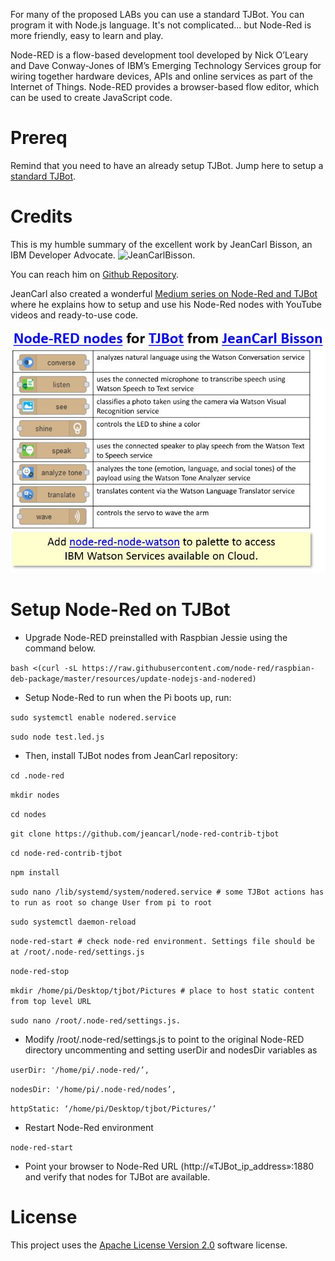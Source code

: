 For many of the proposed LABs you can use a standard TJBot. You can program it with Node.js language. It's not complicated... but Node-Red is more friendly, easy to learn and play.

Node-RED is a flow-based development tool developed by Nick O’Leary and Dave Conway-Jones of IBM’s Emerging Technology Services group for wiring together hardware devices, APIs and online services as part of the Internet of Things. Node-RED provides a browser-based flow editor, which can be used to create JavaScript code.

# Prereq
Remind that you need to have an already setup TJBot. Jump here to setup a [standard TJBot](Setup_standard_TJBot.md).

# Credits
This is my humble summary of the excellent work by JeanCarl Bisson, an IBM Developer Advocate. ![JeanCarlBisson](https://cdn-images-1.medium.com/fit/c/60/60/1*tocg1dafjcMwYIKG8wnpww.jpeg).

You can reach him on [Github Repository](https://github.com/jeancarl/node-red-contrib-tjbot).

JeanCarl also created a wonderful [Medium series on Node-Red and TJBot](https://medium.com/@jeancarlbisson/how-to-train-your-tjbot-in-node-red-88bfb3bbe0ab) where he explains how to setup and use his Node-Red nodes with YouTube videos and ready-to-use code.

![TJBot Nodes from JeanCarl Bisson](Images/TJBot%20Lab%20-%20TJBot%20nodes%20from%20JeanCarl%20Bisson.jpg)

# Setup Node-Red on TJBot
* Upgrade Node-RED preinstalled with Raspbian Jessie using the command below.

`bash <(curl -sL https://raw.githubusercontent.com/node-red/raspbian-deb-package/master/resources/update-nodejs-and-nodered)`

* Setup Node-Red to run when the Pi boots up, run:

`sudo systemctl enable nodered.service`

`sudo node test.led.js`

* Then, install TJBot nodes from JeanCarl repository:

`cd .node-red`

`mkdir nodes`

`cd nodes`

`git clone https://github.com/jeancarl/node-red-contrib-tjbot`

`cd node-red-contrib-tjbot`

`npm install`

`sudo nano /lib/systemd/system/nodered.service # some TJBot actions has to run as root so change User from pi to root`

`sudo systemctl daemon-reload`

`node-red-start # check node-red environment. Settings file should be at /root/.node-red/settings.js `

`node-red-stop`

`mkdir /home/pi/Desktop/tjbot/Pictures # place to host static content from top level URL`

`sudo nano /root/.node-red/settings.js. `

* Modify /root/.node-red/settings.js to point to the original Node-RED directory uncommenting and setting userDir and nodesDir variables as 

`userDir: '/home/pi/.node-red/’,`

`nodesDir: '/home/pi/.node-red/nodes’,`

`httpStatic: ‘/home/pi/Desktop/tjbot/Pictures/’`

* Restart Node-Red environment

`node-red-start `

* Point your browser to Node-Red URL (http://«TJBot_ip_address»:1880 and verify that nodes for TJBot are available.

# License  
This project uses the [Apache License Version 2.0](https://github.com/fmanclossi/TJBot-playbook/blob/master/LICENSE) software license.  
